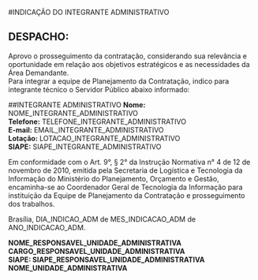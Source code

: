 #INDICAÇÃO DO INTEGRANTE ADMINISTRATIVO 

## DESPACHO: 
Aprovo o prosseguimento da contratação, considerando sua relevância e
oportunidade em relação aos objetivos estratégicos e as necessidades
da Área Demandante.  
Para integrar a equipe de Planejamento da Contratação, indico para
integrante técnico o Servidor Público abaixo informado:  

##INTEGRANTE ADMINISTRATIVO
**Nome:** NOME_INTEGRANTE_ADMINISTRATIVO  
**Telefone:** TELEFONE_INTEGRANTE_ADMINISTRATIVO   
**E-mail:** EMAIL_INTEGRANTE_ADMINISTRATIVO  
**Lotação:** LOTACAO_INTEGRANTE_ADMINISTRATIVO  
**SIAPE:** SIAPE_INTEGRANTE_ADMINISTRATIVO  
  
Em conformidade com o Art. 9°, § 2° da Instrução Normativa n° 4 de 
12 de novembro de 2010, emitida pela Secretaria de Logística e Tecnologia 
da Informação do Ministério do Planejamento, Orçamento e Gestão, 
encaminha-se ao Coordenador Geral de Tecnologia da Informação para instituição
da Equipe de Planejamento da Contratação e prosseguimento dos trabalhos.

Brasília, DIA_INDICAO_ADM de MES_INDICACAO_ADM de ANO_INDICACAO_ADM.

**NOME_RESPONSAVEL_UNIDADE_ADMINISTRATIVA**   
**CARGO_RESPONSAVEL_UNIDADE_ADMINISTRATIVA**    
**SIAPE: SIAPE_RESPONSAVEL_UNIDADE_ADMINISTRATIVA**  
**NOME_UNIDADE_ADMINISTRATIVA**  

